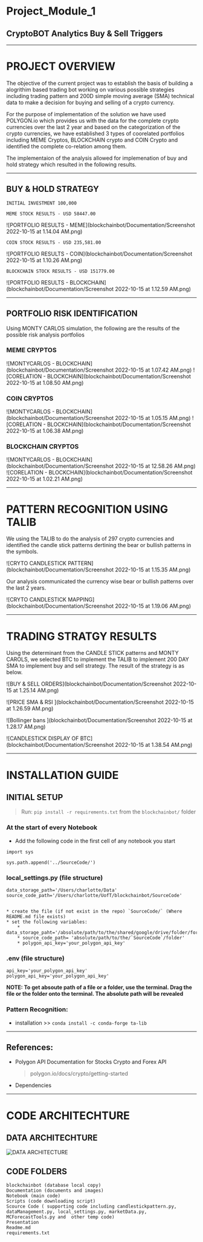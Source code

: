 # Project_Module_1
## CryptoBOT Analytics Buy &amp; Sell Triggers
---
# PROJECT OVERVIEW 

The objective of the current project was to establish the basis of building a alogrithim based trading bot working on various possible strategies including trading pattern and 200D simple moving average (SMA) technical data to make a decision for buying and selling of a crypto currency. 

For the purpose of implementation of the solution we have used POLYGON.io which provides us with the data for the complete crypto currencies over the last 2 year and based on the categorization of the crypto currencies, we have established 3 types of coorelated portfolios including MEME Cryptos, BLOCKCHAIN crypto and COIN Crypto and identified the complete co-relation among them. 

The implementaion of the analysis allowed for implemenation of buy and hold strategy which resulted in the following results. 

---

## BUY & HOLD STRATEGY 
    
    INITIAL INVESTMENT 100,000

    MEME STOCK RESULTS - USD 58447.00

![PORTFOLIO RESULTS - MEME](blockchainbot/Documentation/Screenshot 2022-10-15 at 1.14.04 AM.png)
    
    COIN STOCK RESULTS - USD 235,581.00

![PORTFOLIO RESULTS - COIN](blockchainbot/Documentation/Screenshot 2022-10-15 at 1.10.26 AM.png)

    BLOCKCHAIN STOCK RESULTS - USD 151779.00

![PORTFOLIO RESULTS - BLOCKCHAIN](blockchainbot/Documentation/Screenshot 2022-10-15 at 1.12.59 AM.png)

---

## PORTFOLIO RISK IDENTIFICATION

Using MONTY CARLOS simulation, the following are the results of the possible risk analysis portfolios 

### MEME CRYPTOS  
![MONTYCARLOS - BLOCKCHAIN](blockchainbot/Documentation/Screenshot 2022-10-15 at 1.07.42 AM.png)
![CORELATION - BLOCKCHAIN](blockchainbot/Documentation/Screenshot 2022-10-15 at 1.08.50 AM.png)

### COIN CRYPTOS 
![MONTYCARLOS - BLOCKCHAIN](blockchainbot/Documentation/Screenshot 2022-10-15 at 1.05.15 AM.png)
![CORELATION - BLOCKCHAIN](blockchainbot/Documentation/Screenshot 2022-10-15 at 1.06.38 AM.png)

### BLOCKCHAIN CRYPTOS 
![MONTYCARLOS - BLOCKCHAIN](blockchainbot/Documentation/Screenshot 2022-10-15 at 12.58.26 AM.png)
![CORELATION - BLOCKCHAIN](blockchainbot/Documentation/Screenshot 2022-10-15 at 1.02.21 AM.png)

---

# PATTERN RECOGNITION USING TALIB

We using the TALIB to do the analysis of 297 crypto currencies and identified the candle stick patterns dertining the bear or bullish patterns in the symbols. 

![CRYTO CANDLESTICK PATTERN](blockchainbot/Documentation/Screenshot 2022-10-15 at 1.15.35 AM.png)

Our analysis communicated the currency wise bear or bullish patterns over the last 2 years. 

![CRYTO CANDLESTICK MAPPING](blockchainbot/Documentation/Screenshot 2022-10-15 at 1.19.06 AM.png)

---

# TRADING STRATGY RESULTS

Using the determinant from the CANDLE STICK patterns and MONTY CAROLS, we selected BTC to implement the TALIB to implement 200 DAY SMA to implement buy and sell strategy. The result of the strategy is as below. 

![BUY & SELL ORDERS](blockchainbot/Documentation/Screenshot 2022-10-15 at 1.25.14 AM.png)

![PRICE SMA & RSI ](blockchainbot/Documentation/Screenshot 2022-10-15 at 1.26.59 AM.png)

![Bollinger bans ](blockchainbot/Documentation/Screenshot 2022-10-15 at 1.28.17 AM.png)

![CANDLESTICK DISPLAY OF BTC](blockchainbot/Documentation/Screenshot 2022-10-15 at 1.38.54 AM.png)

---

# INSTALLATION GUIDE
## INITIAL SETUP
> Run: `pip install -r requirements.txt` from the `blockchainbot/` folder

### At the start of every Notebook
* Add the following code in the first cell of any notebook you start
```
import sys

sys.path.append('../SourceCode/')
```

### local_settings.py (file structure)
    data_storage_path='/Users/charlotte/Data'
    source_code_path='/Users/charlotte/UofT/blockchainbot/SourceCode'
    
    
    * create the file (if not exist in the repo) `SourceCode/` (Where README.md file exists)
    * set the following variables:
        * data_storage_paht='/absolute/path/to/the/shared/google/drive/folder/for/data'
        * source_code_path= 'absolute/path/to/the/`SourceCode`/folder'
        * polygon_api_key='your_polygon_api_key'

### .env (file structure)
    api_key='your_polygon_api_key'
    polygon_api_key='your_polygon_api_key'

**NOTE: To get absoute path of a file or a folder, use the terminal. Drag the file or the folder onto the terminal. The absolute path will be revealed**

### Pattern Recognition:
* installation >> `conda install -c conda-forge ta-lib`
___
## References:

* Polygon API Documentation for Stocks Crypto and Forex API
    > polygon.io/docs/crypto/getting-started
* Dependencies
---
# CODE ARCHITECHTURE

## DATA ARCHITECHTURE 

![DATA ARCHITECTURE](blockchainbot/Documentation/DataStructure.drawio.png)

## CODE FOLDERS 

    blockchainbot (database local copy) 
    Documentation (documents and images) 
    Notebook (main code) 
    Scripts (code downloading script) 
    Scource Code ( supporting code including candlestickpattern.py, dataManagement.py, local_settings.py, marketData.py, MCForecastTools.py and  other temp code)  
    Presentation
    Readme.md
    requirements.txt 
    

